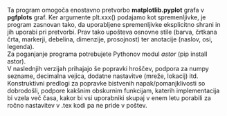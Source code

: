 Ta program omogoča enostavno pretvorbo **matplotlib.pyplot** grafa v **pgfplots** graf. Ker argumente plt.xxx() podajamo kot spremenljivke, je program zasnovan tako, da uporabljene spremenljivke eksplicitno shrani in jih uporabi pri pretvorbi. Prav tako upošteva osnovne stile (barva, črtkana črta, markerji, debelina, dimenzije, prosojnost) ter anotacije (naslov, osi, legenda).  
Za poganjanje programa potrebujete Pythonov modul *astor* (pip install astor).  
V naslednjih verzijah prihajajo še popravki hroščev, podpora za numpy sezname, decimalna vejica, dodatne nastavitve (mreže, lokacij) itd. Konstruktivni predlogi za popravke bistvenih napak/pomanjklivosti so dobrodošli, podpore kakšnim obskurnim funkcijam, katerih implementacija bi vzela več časa, kakor bi vsi uporabniki skupaj v enem letu porabili za ročno nastavitev v .tex kodi pa ne pride v poštev.
